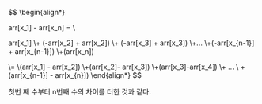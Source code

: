 $$
\begin{align*}

arr[x_1] - arr[x_n] =
\\

arr[x_1] 
\\+ (-arr[x_2] + arr[x_2]) 
\\+ (-arr[x_3] + arr[x_3])
\\+...
\\+(-arr[x_{n-1}] + arr[x_{n-1}])
\\+(arr[x_n])

\\=
\\(arr[x_1] - arr[x_2])
\\+(arr[x_2]- arr[x_3])
\\+(arr[x_3]-arr[x_4]) 
\\+ ...
\\ +(arr[x_{n-1}] - arr[x_{n}])
\end{align*}
$$



첫번 째 수부터 n번째 수의 차이를 더한 것과 같다.
